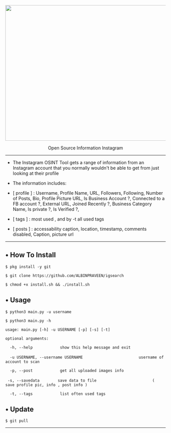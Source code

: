 <p align="center">
  <img src="https://instagram.fcok1-1.fna.fbcdn.net/v/t51.2885-15/fr/e15/s1080x1080/168612449_282110913384556_3661831203179550868_n.jpg?tp=1&_nc_ht=instagram.fcok1-1.fna.fbcdn.net&_nc_cat=104&_nc_ohc=xYi2UgERwPIAX9zKbfX&edm=ABJHkxYAAAAA&ccb=7-4&oh=e6fce17397b399b7efe80491c2b4ff68&oe=608FD9A8&_nc_sid=fa978c&ig_cache_key=MjU0NDMwMTM0NjY3MzQwMTI3NA%3D%3D.2-ccb7-4" width="757" height="427">
</p>

 
<p align="center">
  Open Source Information Instagram
</p>

---

* The Instagram OSINT Tool gets a range of information from an Instagram account that you normally wouldn't be able to get
from just looking at their profile

* The information includes:

* [ profile ] : Username, Profile Name, URL, Followers, Following, Number of Posts, Bio, Profile Picture URL, Is Business Account ?, Connected to a FB account ?, External URL, Joined Recently ?, Business Category Name, Is private ?, Is Verified ?,

* [ tags ] : most used , and by -t all used tags

* [ posts ] : accessability caption, location, timestamp, comments disabled, Caption, picture url

---

## • How To Install

`$ pkg install -y git`

`$ git clone https://github.com/ALBINPRAVEEN/igsearch`

`$ chmod +x install.sh && ./install.sh`

## • Usage

`$ python3 main.py -u username`

`$ python3 main.py -h`

`usage: main.py [-h] -u USERNAME [-p] [-s] [-t]`

`optional arguments:`

`  -h, --help            show this help message and exit`

`  -u USERNAME, --username USERNAME`
`                        username of account to scan`

`  -p, --post            get all uploaded images info`

`  -s, --savedata        save data to file `
`                        ( save profile pic, info , post info )`

`  -t, --tags            list often used tags`

## • Update

`$ git pull`

---
